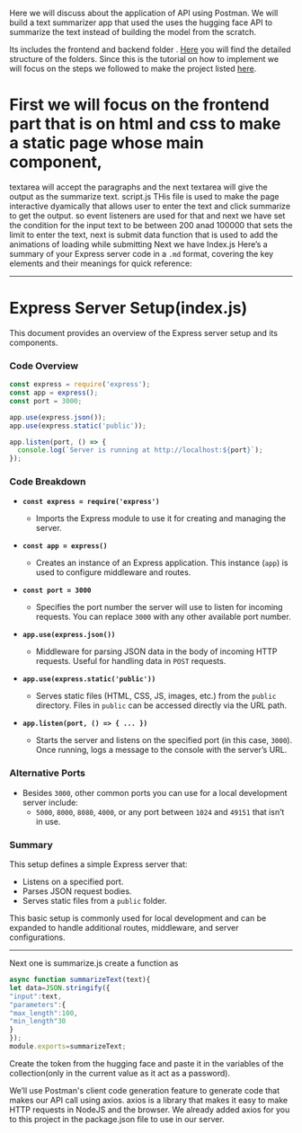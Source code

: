 Here we will discuss about the application of API using Postman.
We will build a text summarizer app that used the uses the hugging face API to summarize the text instead of building the model from the scratch.

Its includes the frontend and backend folder . [Here]() you will find the detailed structure of the folders.
Since this is the tutorial on how to implement we will focus on the steps we followed to make the project listed
[here]().
# First we will focus on the frontend part that is on html and css to make a static  page whose main component,
textarea will accept the paragraphs and the next textarea will give the output as the summarize text.
script.js
THis file is used to make the page interactive dyamically that allows user to enter the text
and click summarize to get the output.
so event listeners are used for that and next we have set the condition for the input text to be between 200 anad 100000 that sets
the limit to enter the text, next is submit data function that is used to add the animations of loading while submitting 
Next we have 
Index.js
 Here’s a summary of your Express server code in a `.md` format, covering the key elements and their meanings for quick reference:
****
# Express Server Setup(index.js)

This document provides an overview of the Express server setup and its components.

### Code Overview
```javascript
const express = require('express');
const app = express();
const port = 3000;

app.use(express.json());
app.use(express.static('public'));

app.listen(port, () => {
  console.log(`Server is running at http://localhost:${port}`);
});
```

### Code Breakdown

- **`const express = require('express')`**
  - Imports the Express module to use it for creating and managing the server.

- **`const app = express()`**
  - Creates an instance of an Express application. This instance (`app`) is used to configure middleware and routes.

- **`const port = 3000`**
  - Specifies the port number the server will use to listen for incoming requests. You can replace `3000` with any other available port number.

- **`app.use(express.json())`**
  - Middleware for parsing JSON data in the body of incoming HTTP requests. Useful for handling data in `POST` requests.

- **`app.use(express.static('public'))`**
  - Serves static files (HTML, CSS, JS, images, etc.) from the `public` directory. Files in `public` can be accessed directly via the URL path.

- **`app.listen(port, () => { ... })`**
  - Starts the server and listens on the specified port (in this case, `3000`). Once running, logs a message to the console with the server’s URL.

### Alternative Ports
- Besides `3000`, other common ports you can use for a local development server include:
  - `5000`, `8000`, `8080`, `4000`, or any port between `1024` and `49151` that isn’t in use.

### Summary
This setup defines a simple Express server that:
- Listens on a specified port.
- Parses JSON request bodies.
- Serves static files from a `public` folder.

This basic setup is commonly used for local development and can be expanded to handle additional routes, middleware, and server configurations.

****
Next one is summarize.js
create a function as 
```js
async function summarizeText(text){
let data=JSON.stringify({
"input":text,
"parameters":{
"max_length":100,
"min_length"30
}
});
module.exports=summarizeText;
```
Create the token from the hugging face and paste it in the variables of the collection(only in the current value as it act as a password).

We’ll use Postman's client code generation feature to generate code that makes our API call using axios. axios is a library that makes it easy to make HTTP requests in NodeJS and the browser. We already added axios for you to this project in the package.json file to use in our server.
